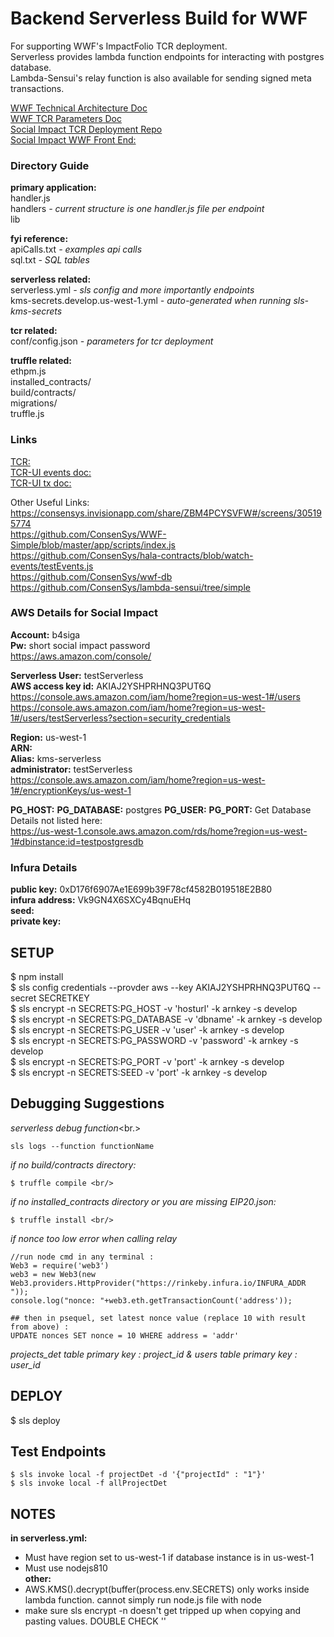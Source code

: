# Backend Serverless Build for WWF
For supporting WWF's ImpactFolio TCR deployment. <br/>
Serverless provides lambda function endpoints for interacting with postgres database. <br/>
Lambda-Sensui's relay function is also available for sending signed meta transactions. <br/>
 
[WWF Technical Architecture Doc](https://docs.google.com/presentation/d/1c0_-6NLb3zSFwZoRipR61ZYAWnpHLSEbhy_f66GJLYk/edit#slide=id.g3e0cd18cee_0_402) <br/>
[WWF TCR Parameters Doc](https://docs.google.com/presentation/d/1UT11ReifnIXT-PaXYplvHWXDeT8_dB4ECmEHJvmY7Fo/edit#slide=id.g3caa06f710_0_1136) <br/>
[Social Impact TCR Deployment Repo](https://github.com/ConsenSys/SI_TCR)<br/>
[Social Impact WWF Front End:](https://github.com/ConsenSys/WWF-TCR-UI)<br/>

### Directory Guide

**primary application:**<br/>
handler.js <br/>
handlers *- current structure is one handler.js file per endpoint* <br/>
lib <br/>

**fyi reference:**<br/>
apiCalls.txt *- examples api calls*<br/>
sql.txt *- SQL tables*<br/>

**serverless related:**<br/>
serverless.yml *- sls config and more importantly endpoints*<br/>
kms-secrets.develop.us-west-1.yml *- auto-generated when running sls-kms-secrets*<br/>

**tcr related:**<br/>
conf/config.json *- parameters for tcr deployment*<br/>


**truffle related:**<br/>
ethpm.js<br/>
installed_contracts/<br/>
build/contracts/<br/>
migrations/<br/>
truffle.js<br/>

### Links
[TCR:](https://github.com/skmgoldin/tcr)<br/>
[TCR-UI events doc:](https://github.com/kangarang/tcr-ui/blob/master/docs/Events.md)<br/>
[TCR-UI tx doc:](https://github.com/kangarang/tcr-ui/blob/master/docs/Events.md)<br/>

Other Useful Links:<br/>
https://consensys.invisionapp.com/share/ZBM4PCYSVFW#/screens/305195774<br/>
https://github.com/ConsenSys/WWF-Simple/blob/master/app/scripts/index.js<br/>
https://github.com/ConsenSys/hala-contracts/blob/watch-events/testEvents.js<br/>
https://github.com/ConsenSys/wwf-db<br/>
https://github.com/ConsenSys/lambda-sensui/tree/simple<br/>


### AWS Details for Social Impact

**Account:** b4siga<br/>
**Pw:** short social impact password<br/>
https://aws.amazon.com/console/<br/>

**Serverless User:** testServerless <br/>
**AWS access key id:** AKIAJ2YSHPRHNQ3PUT6Q <br/>
https://console.aws.amazon.com/iam/home?region=us-west-1#/users<br/>
https://console.aws.amazon.com/iam/home?region=us-west-1#/users/testServerless?section=security_credentials<br/>

**Region:** us-west-1<br/>
**ARN:** <br/>
**Alias:** kms-serverless<br/>
**administrator:** testServerless<br/>
https://console.aws.amazon.com/iam/home?region=us-west-1#/encryptionKeys/us-west-1<br/>

**PG_HOST:** 
**PG_DATABASE:** postgres
**PG_USER:** 
**PG_PORT:**
Get Database Details not listed here:<br/>
https://us-west-1.console.aws.amazon.com/rds/home?region=us-west-1#dbinstance:id=testpostgresdb<br/>

### Infura Details
**public key:** 0xD176f6907Ae1E699b39F78cf4582B019518E2B80<br/>
**infura address:** Vk9GN4X6SXCy4BqnuEHq <br/>
**seed:** <br/>
**private key:**<br/>

## SETUP
$ npm install <br/>
$ sls config credentials --provder aws --key AKIAJ2YSHPRHNQ3PUT6Q --secret SECRETKEY <br/>
$ sls encrypt -n SECRETS:PG_HOST -v 'hosturl' -k arnkey -s develop <br/>
$ sls encrypt -n SECRETS:PG_DATABASE -v 'dbname' -k arnkey -s develop <br/>
$ sls encrypt -n SECRETS:PG_USER -v 'user' -k arnkey -s develop <br/>
$ sls encrypt -n SECRETS:PG_PASSWORD -v 'password' -k arnkey -s develop <br/>
$ sls encrypt -n SECRETS:PG_PORT -v 'port' -k arnkey -s develop<br/>
$ sls encrypt -n SECRETS:SEED -v 'port' -k arnkey -s develop<br/>

## Debugging Suggestions
*serverless debug function*<br.>
```
sls logs --function functionName
```
*if no build/contracts directory:* <br/>
```
$ truffle compile <br/>
```
*if no installed_contracts directory or you are missing EIP20.json:* <br/>
```
$ truffle install <br/>
```
*if nonce too low error when calling relay* <br/>
```
//run node cmd in any terminal :
Web3 = require('web3')
web3 = new Web3(new Web3.providers.HttpProvider("https://rinkeby.infura.io/INFURA_ADDR "));
console.log("nonce: "+web3.eth.getTransactionCount('address'));
```

```
## then in psequel, set latest nonce value (replace 10 with result from above) :
UPDATE nonces SET nonce = 10 WHERE address = 'addr'
```
*projects_det table primary key : project_id & users table  primary key : user_id*


## DEPLOY

$ sls deploy

## Test Endpoints
```
$ sls invoke local -f projectDet -d '{"projectId" : "1"}'
$ sls invoke local -f allProjectDet
```

## NOTES
**in serverless.yml:** <br/>
* Must have region set to us-west-1 if database instance is in us-west-1 <br/>
* Must use nodejs810  <br/>
**other:**<br/>
* AWS.KMS().decrypt(buffer(process.env.SECRETS) only works inside lambda function.  cannot simply run node.js file with node <br/>
* make sure sls encrypt -n doesn't get tripped up when copying and pasting values.  DOUBLE CHECK '' <br/>

